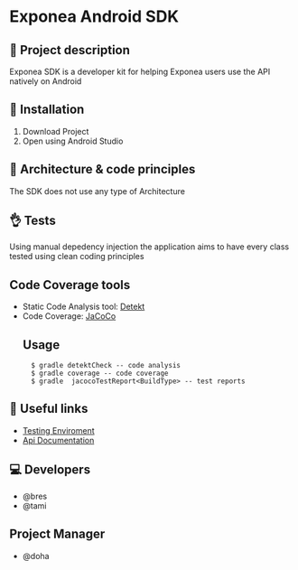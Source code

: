 # Exponea Android SDK

## 📖 Project description
Exponea SDK is a developer kit for helping Exponea users use the API natively on Android

## 🔧 Installation
1. Download Project
2. Open using Android Studio

## 🏯 Architecture & code principles
The SDK does not use any type of Architecture

## 👌 Tests
Using manual depedency injection the application aims to have every class tested using clean coding principles

## Code Coverage tools
- Static Code Analysis tool: [Detekt](https://github.com/arturbosch/detekt#rulesets)
- Code Coverage: [JaCoCo](https://github.com/jacoco/jacoco)
    ## Usage
        $ gradle detektCheck -- code analysis
        $ gradle coverage -- code coverage
        $ gradle  jacocoTestReport<BuildType> -- test reports
        
        

## 🔗 Useful links
- [Testing Enviroment](https://app.exponea.com/login)
- [Api Documentation](https://developers.exponea.com/v2/reference)

## 💻 Developers
- @bres
- @tami

## Project Manager
- @doha
